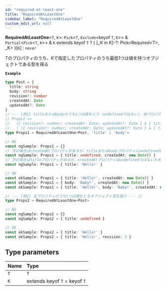 ```yaml
---
id: "required-at-least-one"
title: "RequiredAtLeastOne"
sidebar_label: "RequiredAtLeastOne"
custom_edit_url: null
---
```


**RequiredAtLeastOne**<`T`, `K`\>: `Pick`<`T`, `Exclude`<keyof `T`, `K`\>\> & `Partial`<`Pick`<`T`, `K`\>\> & `K` extends keyof `T` ? { [\_K in K]-?: Pick<Required<T\>, \_K\> }[`K`] : `never`

Tのプロパティのうち、Kで指定したプロパティのうち最低1つは値を持つオブジェクトである型を得る

**`Example`**

```ts
type Post = {
  title: string
  body: string
  revision?: number
  createdAt: Date
  updatedAt?: Date
}
// --- [例1] titleまたはbodyのうち1つは値をとり（undefinedではない）、他プロパティは既存の型に従うオブジェクト型を扱う --- //
// Props1 =>
//   ({ revision?: number; createdAt: Date; updatedAt?: Date } & { title?: string; body?: string } & { title: string })
//   | ({ revision?: number; createdAt: Date; updatedAt?: Date } & { title?: string; body?: string } & { body: string })
type Props1 = RequiredAtLeastOne<Post, 'title' | 'body'>

// NG
const ngSample: Props1 = {}
// 次の場合はcreatedAtプロパティがあるが、titleまたはbodyプロパティにundefined値以外があてられていないためエラー
const ngSample: Props1 = { title: undefined, createdAt: new Date() }
// 次の場合はtitleプロパティがあるが、createdAtプロパティはundefinedではないためエラー
const ngSample: Props1 = { title: 'Hello!' }

// OK
const okSample: Props1 = { title: 'Hello!', createdAt: new Date() }
const okSample: Props1 = { body: 'Baby!', createdAt: new Date() }
const okSample: Props1 = { title: 'Hello!', body: 'Baby!', createdAt: new Date() }

// --- [例2] 全プロパティのうち1つは値をとるオブジェクト型を扱う --- //
type Props2 = RequiredAtLeastOne<Post>

// NG
const ngSample: Props2 = {}
const ngSample: Props2 = { title: undefined }

// OK
const okSample: Props2 = { title: 'Hello!' }
const okSample: Props2 = { title: 'Hello!', revision: 3 }
```

## Type parameters

| Name | Type |
| :------ | :------ |
| `T` | `T` |
| `K` | extends keyof `T` = keyof `T` |
